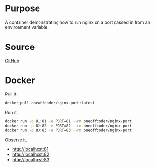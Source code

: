 # Purpose

A container demonstrating how to run nginx on a port passed in from an environment variable.

# Source

[GitHub](https://github.com/oneoffcoder/docker-containers/tree/master/nginx-port)

# Docker

Pull it.

```bash
docker pull oneoffcoder/nginx-port:latest
```

Run it.

```bash
docker run -p 81:81 -e PORT=81 --rm oneoffcoder/nginx-port
docker run -p 82:82 -e PORT=82 --rm oneoffcoder/nginx-port
docker run -p 83:83 -e PORT=83 --rm oneoffcoder/nginx-port
```

Observe it. 

* [http://localhost:81](http://localhost:81)
* [http://localhost:82](http://localhost:82)
* [http://localhost:83](http://localhost:83)